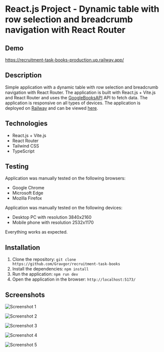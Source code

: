 # React.js Project - Dynamic table with row selection and breadcrumb navigation with React Router


## Demo

https://recruitment-task-books-production.up.railway.app/

## Description
Simple application with a dynamic table with row selection and breadcrumb navigation with React Router. The application is built with React.js + Vite.js and React Router and uses the [GoogleBooksAPI](https://developers.google.com/books/docs/v1/using) API to fetch data. The application is responsive on all types of devices. The application is deployed on [Railway](https://railway.app/) and can be viewed [here](https://recruitment-task-books-production.up.railway.app/).


## Technologies
- React.js + Vite.js
- React Router
- Tailwind CSS
- TypeScript


## Testing

Application was manually tested on the following browsers:
- Google Chrome
- Microsoft Edge
- Mozilla Firefox

Application was manually tested on the following devices:
- Desktop PC with resolution 3840x2160
- Mobile phone with resolution 2532x1170

Everything works as expected.

## Installation

1. Clone the repository: `git clone https://github.com/Gravgor/recruitment-task-books`
2. Install the dependencies: `npm install`
3. Run the application: `npm run dev`
4. Open the application in the browser: `http://localhost:5173/`


## Screenshots

![Screenshot 1](https://i.imgur.com/Hfhj7MV.png)

![Screenshot 2](https://i.imgur.com/1svjxRX.png)

![Screenshot 3](https://i.imgur.com/mfnJPHl.png)

![Screenshot 4](https://i.imgur.com/uUVN7K8.png)

![Screenshot 5](https://i.imgur.com/vzH3p5X.png)
